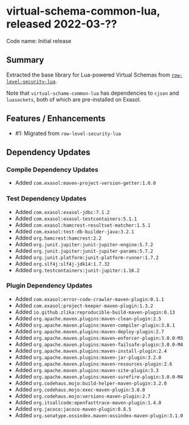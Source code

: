 # virtual-schema-common-lua, released 2022-03-??
 
Code name: Initial release
 
## Summary

Extracted the base library for Lua-powered Virtual Schemas from [`row-level-security-lua`](https://github.com/exasol/row-level-security-lua).

Note that `virtual-schame-common-lua` has dependencies to `cjson` and `luasockets`, both of which are pre-installed on Exasol.

## Features / Enhancements
 
* #1: Migrated from `row-level-security-lua`

## Dependency Updates

### Compile Dependency Updates

* Added `com.exasol:maven-project-version-getter:1.0.0`

### Test Dependency Updates

* Added `com.exasol:exasol-jdbc:7.1.2`
* Added `com.exasol:exasol-testcontainers:5.1.1`
* Added `com.exasol:hamcrest-resultset-matcher:1.5.1`
* Added `com.exasol:test-db-builder-java:3.2.1`
* Added `org.hamcrest:hamcrest:2.2`
* Added `org.junit.jupiter:junit-jupiter-engine:5.7.2`
* Added `org.junit.jupiter:junit-jupiter-params:5.7.2`
* Added `org.junit.platform:junit-platform-runner:1.7.2`
* Added `org.slf4j:slf4j-jdk14:1.7.32`
* Added `org.testcontainers:junit-jupiter:1.16.2`

### Plugin Dependency Updates

* Added `com.exasol:error-code-crawler-maven-plugin:0.1.1`
* Added `com.exasol:project-keeper-maven-plugin:1.3.2`
* Added `io.github.zlika:reproducible-build-maven-plugin:0.13`
* Added `org.apache.maven.plugins:maven-clean-plugin:2.5`
* Added `org.apache.maven.plugins:maven-compiler-plugin:3.8.1`
* Added `org.apache.maven.plugins:maven-deploy-plugin:2.7`
* Added `org.apache.maven.plugins:maven-enforcer-plugin:3.0.0-M3`
* Added `org.apache.maven.plugins:maven-failsafe-plugin:3.0.0-M4`
* Added `org.apache.maven.plugins:maven-install-plugin:2.4`
* Added `org.apache.maven.plugins:maven-jar-plugin:3.2.0`
* Added `org.apache.maven.plugins:maven-resources-plugin:2.6`
* Added `org.apache.maven.plugins:maven-site-plugin:3.3`
* Added `org.apache.maven.plugins:maven-surefire-plugin:3.0.0-M4`
* Added `org.codehaus.mojo:build-helper-maven-plugin:3.2.0`
* Added `org.codehaus.mojo:exec-maven-plugin:3.0.0`
* Added `org.codehaus.mojo:versions-maven-plugin:2.7`
* Added `org.itsallcode:openfasttrace-maven-plugin:1.4.0`
* Added `org.jacoco:jacoco-maven-plugin:0.8.5`
* Added `org.sonatype.ossindex.maven:ossindex-maven-plugin:3.1.0`
